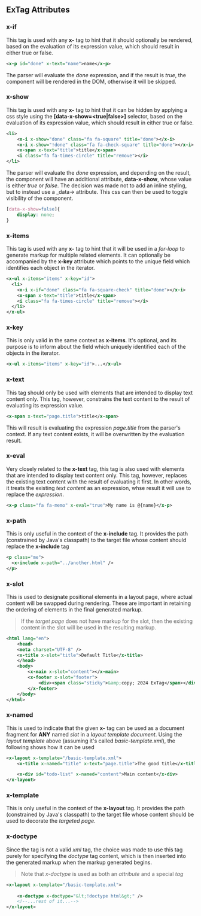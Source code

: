 ## ExTag Attributes

### x-if

This tag is used with any __x-__ tag to hint that it should optionally be rendered, based on the evaluation of its expression value, which should 
result in either true or false.

```xml
<x-p id="done" x-text="name">name</x-p>
```
The parser will evaluate the _done_ expression, and if the result is _true_, the component will be rendered in the DOM, otherwise it will be skipped.

### x-show

This tag is used with any __x-__ tag to hint that it can be hidden by applying a css style using the __[data-x-show=<true|false>]__ selector, based on 
the evaluation of its expression value, which should result in either true or false.

```xml
<li>
    <x-i x-show="done" class="fa fa-square" title="done"></x-i>
    <x-i x-show="!done" class="fa fa-check-square" title="done"></x-i>
    <x-span x-text="title">title</x-span>
    <i class="fa fa-times-circle" title="remove"></i>
</li>
```
The parser will evaluate the _done_ expression, and depending on the result, the component will have an additional attribute, __data-x-show__, whose value 
is either _true_ or _false_. The decision was made not to add an inline styling, but to instead use a _data-> attribute. This css can then be used to toggle 
visibility of the component.

```css
[data-x-show=false]{
    display: none;
}
```

### x-items

This tag is used with any __x-__ tag to hint that it will be used in a _for-loop_ to generate markup for multiple related elements. It can optionally
be accompanied by the __x-key__ attribute which points to the unique field which identifies each object in the iterator.

```xml
<x-ul x-items="items" x-key="id">
  <li>
    <x-i x-if="done" class="fa fa-square-check" title="done"></x-i>
    <x-span x-text="title">title</x-span>
    <i class="fa fa-times-circle" title="remove"></i>
  </li>
</x-ul>
```

### x-key

This is only valid in the same context as __x-items__. It's optional, and its purpose is to inform about the field which uniquely identified each of
the objects in the iterator.

```xml
<x-ul x-items="items" x-key="id">...</x-ul>
```

### x-text

This tag should only be used with elements that are intended to display text content only. This tag, however, constrains the text content to the result 
of evaluating its expression value.

```xml
<x-span x-text="page.title">title</x-span>
```

This will result is evaluating the expression _page.title_ from the parser's context. If any text content exists, it will be overwritten by the evaluation
result.

### x-eval

Very closely related to the __x-text__ tag, this tag is also used with elements that are intended to display text content only. This tag, however, replaces 
the existing text content with the result of evaluating it first. In other words, it treats the existing _text content_ as an expression, whse result it will
use to replace the _expression_.

```xml
<x-p class="fa fa-memo" x-eval="true">My name is @{name}</x-p>
```

### x-path

This is only useful in the context of the __x-include__ tag. It provides the path (constrained by Java's classpath) to the target file whose content should
replace the __x-include__ tag

```xml
<p class="me">
  <x-include x-path="../another.html" />
</p>
```

### x-slot

This is used to designate positional elements in a layout page, where actual content will be swapped during rendering. These are important in retaining the 
ordering of elements in the final generated markup. 

> If the _target page_ does not have markup for the slot, then the existing content in the slot will be used in the resulting markup.

```xml
<html lang="en">
    <head>
    <meta charset="UTF-8" />
    <x-title x-slot="title">Default Title</x-title>
    </head>
    <body>
        <x-main x-slot="content"></x-main>
        <x-footer x-slot="footer">
            <div><span class="sticky">&amp;copy; 2024 ExTag</span></div>
        </x-footer>
    </body>
</html>
```

### x-named

This is used to indicate that the given __x-__ tag can be used as a document fragment for __ANY__ named _slot_ in a _layout template document_. 
Using the _layout template_ above (assuming it's called _basic-template.xml_), the following shows how it can be used

```xml
<x-layout x-template="/basic-template.xml">
    <x-title x-named="title" x-text="page.title">The good title</x-title>

    <x-div id="todo-list" x-named="content">Main content</x-div>
</x-layout>
```

### x-template

This is only useful in the context of the __x-layout__ tag. It provides the path (constrained by Java's classpath) to the target file whose content should
be used to decorate the _targeted page_.

### x-doctype

Since the _<!DOCTYPE html>_ tag is not a valid _xml_ tag, the choice was made to use this tag purely for specifying the _doctype_ tag content, which is then
inserted into the generated markup when the markup generated begins.

> Note that _x-doctype_ is used as both an _attribute_ and a special _tag_

```xml
<x-layout x-template="/basic-template.xml">
    
    <x-doctype x-doctype="&lt;!doctype html&gt;" />
    <!--...rest of it...-->
</x-layout>
```
